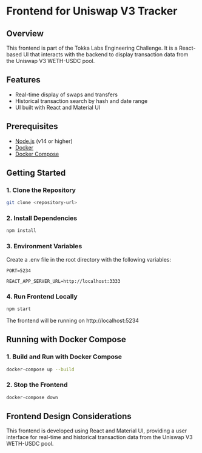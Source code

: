 # Frontend for Uniswap V3 Tracker

## Overview
This frontend is part of the Tokka Labs Engineering Challenge. It is a React-based UI that interacts with the backend to display transaction data from the Uniswap V3 WETH-USDC pool.

## Features
- Real-time display of swaps and transfers
- Historical transaction search by hash and date range
- UI built with React and Material UI

## Prerequisites
- [Node.js](https://nodejs.org/en/download/) (v14 or higher)
- [Docker](https://docs.docker.com/get-docker/)
- [Docker Compose](https://docs.docker.com/compose/install/)

## Getting Started

### 1. Clone the Repository
```bash
git clone <repository-url>
```

### 2. Install Dependencies
```bash
npm install
```

### 3. Environment Variables
Create a .env file in the root directory with the following variables:
```
PORT=5234

REACT_APP_SERVER_URL=http://localhost:3333
```

### 4. Run Frontend Locally
```bash
npm start
```
The frontend will be running on http://localhost:5234


## Running with Docker Compose
### 1. Build and Run with Docker Compose
```bash
docker-compose up --build
```

### 2. Stop the Frontend
```bash
docker-compose down
```

## Frontend Design Considerations

This frontend is developed using React and Material UI, providing a user interface for real-time and historical transaction data from the Uniswap V3 WETH-USDC pool.
